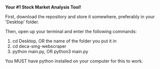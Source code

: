 **Your #1 Stock Market Analysis Tool!**

First, download the repository and store it somewhere, preferably in your 'Desktop' folder.

Then, open up your terminal and enter the following commands:
1. cd Desktop, OR the name of the folder you put it in
2. cd deca-smg-webscraper
3. python main.py, OR python3 main.py

You MUST have python installed on your computer for this to work.